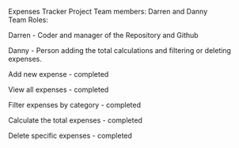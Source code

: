 Expenses Tracker Project
Team members: Darren and Danny  
Team Roles:  

Darren - Coder and manager of the Repository and Github

Danny - Person adding the total calculations and filtering or deleting expenses.

Add new expense - completed

View all expenses - completed

Filter expenses by category - completed

Calculate the total expenses - completed

Delete specific expenses - completed
